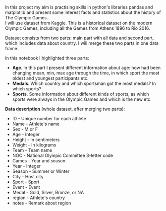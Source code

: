 In this project my aim is practising skills in python's libraries pandas and matplotlib and present some interest facts and statistics about the history of The Olympic Games. <br>
I will use dataset from Kaggle. This is a historical dataset on the modern Olympic Games, including all the Games from Athens 1896 to Rio 2016.  

Dataset consists from two parts: main part with all data and second part, which includes data about country. I will merge these two parts in one data frame. 

In this notebook I highlighted three parts:
  - **Age**. In this part I present different information about age: how had been changing mean, min, max age through the time, in which sport the most oldest and youngest participants etc. 
  - **Medals**. Which country and which sportsman got the most medals? In which sports?
  - **Sports**. Some information about different kinds of sports, as which sports were always in the Olympic Games and which is the new etc. 

**Data description** (whole dataset, after merging two parts): 

  - ID - Unique number for each athlete
  - Name - Athlete's name
  - Sex - M or F
  - Age - Integer
  - Height - In centimeters
  - Weight - In kilograms
  - Team - Team name
  - NOC - National Olympic Committee 3-letter code
  - Games - Year and season
  - Year - Integer
  - Season - Summer or Winter
  - City - Host city
  - Sport - Sport
  - Event - Event
  - Medal - Gold, Silver, Bronze, or NA
  - region - Athlete's country
  - notes - Remark about region
 

  
